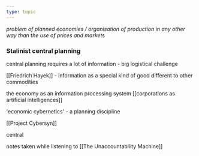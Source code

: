 ```yaml
---
type: topic
---
```

*problem of planned economies / organisation of production in any other way than the use of prices and markets*

### Stalinist central planning

central planning requires a lot of information - big logistical challenge

[[Friedrich Hayek]] - information as a special kind of good different to other commodities

the economy as an information processing system
[[corporations as artificial intelligences]]

'economic cybernetics' - a planning discipline

[[Project Cybersyn]]

central 


notes taken while listening to [[The Unaccountability Machine]]